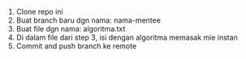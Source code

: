 1. Clone repo ini
2. Buat branch baru dgn nama: nama-mentee
3. Buat file dgn nama: algoritma.txt
4. Di dalam file dari step 3, isi dengan algoritma memasak mie instan
5. Commit and push branch ke remote